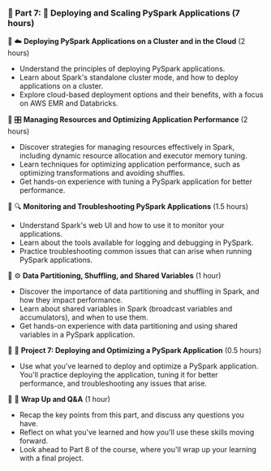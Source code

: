### 🔹 Part 7: 🚁 Deploying and Scaling PySpark Applications (7 hours)

🔹 ☁️ **Deploying PySpark Applications on a Cluster and in the Cloud** (2 hours)
  - Understand the principles of deploying PySpark applications.
  - Learn about Spark's standalone cluster mode, and how to deploy applications on a cluster.
  - Explore cloud-based deployment options and their benefits, with a focus on AWS EMR and Databricks.

🔹 🎛️ **Managing Resources and Optimizing Application Performance** (2 hours)
  - Discover strategies for managing resources effectively in Spark, including dynamic resource allocation and executor memory tuning.
  - Learn techniques for optimizing application performance, such as optimizing transformations and avoiding shuffles.
  - Get hands-on experience with tuning a PySpark application for better performance.

🔹 🔍 **Monitoring and Troubleshooting PySpark Applications** (1.5 hours)
  - Understand Spark's web UI and how to use it to monitor your applications.
  - Learn about the tools available for logging and debugging in PySpark.
  - Practice troubleshooting common issues that can arise when running PySpark applications.

🔹 ⚙️ **Data Partitioning, Shuffling, and Shared Variables** (1 hour)
  - Discover the importance of data partitioning and shuffling in Spark, and how they impact performance.
  - Learn about shared variables in Spark (broadcast variables and accumulators), and when to use them.
  - Get hands-on experience with data partitioning and using shared variables in a PySpark application.

🔹 🎯 **Project 7: Deploying and Optimizing a PySpark Application** (0.5 hours)
  - Use what you've learned to deploy and optimize a PySpark application. You'll practice deploying the application, tuning it for better performance, and troubleshooting any issues that arise.

🔹 💬 **Wrap Up and Q&A** (1 hour)
  - Recap the key points from this part, and discuss any questions you have.
  - Reflect on what you've learned and how you'll use these skills moving forward.
  - Look ahead to Part 8 of the course, where you'll wrap up your learning with a final project.
